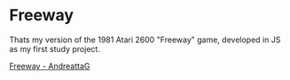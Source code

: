 # Freeway

Thats my version of the 1981 Atari 2600 "Freeway" game, developed in JS as my first study project.

[Freeway - AndreattaG](https://andreattag.github.io/freeway/)
